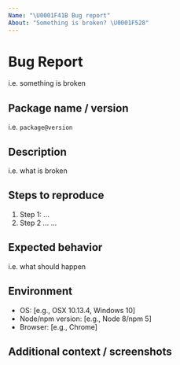 ```yaml
---
Name: "\U0001F41B Bug report"
About: "Something is broken? \U0001F528"
---
```


# Bug Report

i.e. something is broken

## Package name / version

i.e. `package@version`

## Description

i.e. what is broken

## Steps to reproduce

1. Step 1: ...
2. Step 2 ... ...

## Expected behavior

i.e. what should happen

## Environment

- OS: [e.g., OSX 10.13.4, Windows 10]
- Node/npm version: [e.g., Node 8/npm 5]
- Browser: [e.g., Chrome]

## Additional context / screenshots
